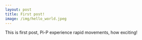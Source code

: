 ```yaml
---
layout: post
title: First post!
image: /img/hello_world.jpeg
---
```


This is first post, Pi-P experience rapid movements, how exciting!
